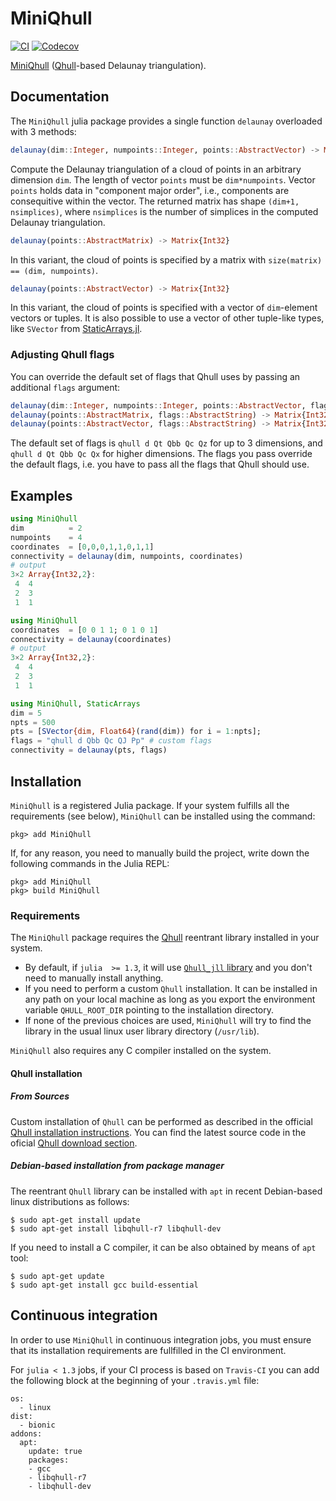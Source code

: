 # MiniQhull

[![CI](https://github.com/gridap/MiniQhull.jl/workflows/CI/badge.svg)](https://github.com/gridap/MiniQhull.jl/actions)
[![Codecov](https://codecov.io/gh/gridap/MiniQhull.jl/branch/master/graph/badge.svg)](https://codecov.io/gh/gridap/MiniQhull.jl)

[MiniQhull](https://github.com/gridap/MiniQhull.jl) ([Qhull](http://www.qhull.org/)-based Delaunay triangulation).

## Documentation

The `MiniQhull` julia package provides a single function `delaunay` overloaded with 3 methods:

```julia
delaunay(dim::Integer, numpoints::Integer, points::AbstractVector) -> Matrix{Int32}
```

Compute the Delaunay triangulation of a cloud of points in an arbitrary dimension `dim`. The length of vector `points` must be `dim*numpoints`. Vector `points` holds data in "component major order", i.e., components are consequitive within the vector. The returned matrix has shape `(dim+1, nsimplices)`, where `nsimplices` is the number of
simplices in the computed Delaunay triangulation.

```julia
delaunay(points::AbstractMatrix) -> Matrix{Int32}
```

In this variant, the cloud of points is specified by a matrix with `size(matrix) == (dim, numpoints)`.

```julia
delaunay(points::AbstractVector) -> Matrix{Int32}
```

In this variant, the cloud of points is specified with a vector of `dim`-element vectors or
tuples. It is also possible to use a vector of other tuple-like types, like `SVector` from 
[StaticArrays.jl](https://github.com/JuliaArrays/StaticArrays.jl).

### Adjusting Qhull flags

You can override the default set of flags that Qhull uses by passing
an additional `flags` argument:

```julia
delaunay(dim::Integer, numpoints::Integer, points::AbstractVector, flags::AbstractString) -> Matrix{Int32}
delaunay(points::AbstractMatrix, flags::AbstractString) -> Matrix{Int32}
delaunay(points::AbstractVector, flags::AbstractString) -> Matrix{Int32}
```

The default set of flags is `qhull d Qt Qbb Qc Qz` for up to 3 dimensions, and `qhull d Qt Qbb Qc Qx` for higher dimensions. The flags you pass override the default flags, i.e. you have to pass all the flags that Qhull should use.

## Examples

```julia
using MiniQhull
dim          = 2
numpoints    = 4
coordinates  = [0,0,0,1,1,0,1,1]
connectivity = delaunay(dim, numpoints, coordinates)
# output
3×2 Array{Int32,2}:
 4  4
 2  3
 1  1
```

```julia
using MiniQhull
coordinates  = [0 0 1 1; 0 1 0 1]
connectivity = delaunay(coordinates)
# output
3×2 Array{Int32,2}:
 4  4
 2  3
 1  1
```

```julia
using MiniQhull, StaticArrays
dim = 5
npts = 500
pts = [SVector{dim, Float64}(rand(dim)) for i = 1:npts];
flags = "qhull d Qbb Qc QJ Pp" # custom flags
connectivity = delaunay(pts, flags)
```

## Installation

`MiniQhull` is a registered Julia package. If your system fulfills all the requirements (see below), `MiniQhull` can be installed using the command:

```
pkg> add MiniQhull
```

If, for any reason, you need to manually build the project, write down the following commands in the Julia REPL:
```
pkg> add MiniQhull
pkg> build MiniQhull
```

### Requirements

The `MiniQhull` package requires the [Qhull](http://www.qhull.org/) reentrant library installed in your system. 

  - By default, if `julia  >= 1.3`, it will use [`Qhull_jll` library](https://github.com/JuliaBinaryWrappers/Qhull_jll.jl) and you don't need to manually install anything.
  - If you need to perform a custom `Qhull` installation. It can be installed in any path on your local machine as long as you export the environment variable `QHULL_ROOT_DIR` pointing to the installation directory. 
  - If none of the previous choices are used, `MiniQhull` will try to find the library in the usual linux user library directory (`/usr/lib`).

`MiniQhull` also requires any C compiler installed on the system.

#### Qhull installation

##### From Sources

Custom installation of `Qhull` can be performed as described in the official [Qhull installation instructions](http://www.qhull.org/README.txt). 
You can find the latest source code in the oficial [Qhull download section](http://www.qhull.org/download/).

##### Debian-based installation from package manager

The reentrant `Qhull` library can be installed with `apt` in recent Debian-based linux distributions as follows:

```
$ sudo apt-get install update
$ sudo apt-get install libqhull-r7 libqhull-dev
```

If you need to install a C compiler, it can be also obtained by means of `apt` tool:
```
$ sudo apt-get update
$ sudo apt-get install gcc build-essential
```

## Continuous integration

In order to use `MiniQhull` in continuous integration jobs, you must ensure that its installation requirements are fullfilled in the CI environment.

For `julia < 1.3` jobs, if your CI process is based on `Travis-CI` you can add the following block at the beginning of your `.travis.yml` file:

```
os:
  - linux
dist:
  - bionic
addons:
  apt:
    update: true
    packages:
    - gcc
    - libqhull-r7
    - libqhull-dev
```

